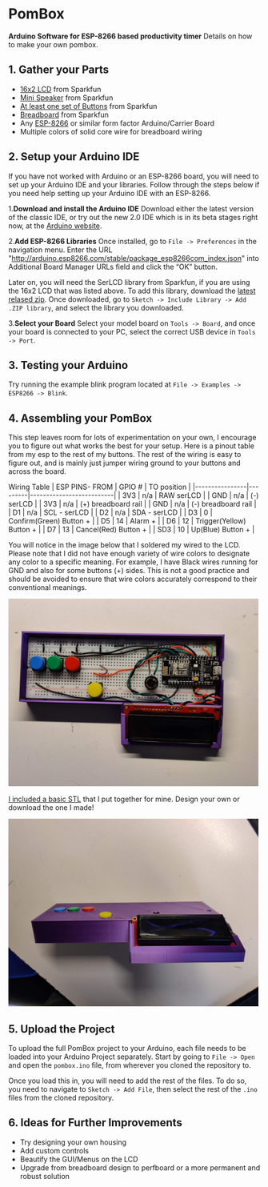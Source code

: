 # PomBox
**Arduino Software for ESP-8266 based productivity timer**
Details on how to make your own pombox.

## 1. Gather your Parts

 - [16x2 LCD](https://www.sparkfun.com/products/16397) from Sparkfun
 - [Mini Speaker](https://www.sparkfun.com/products/7950) from Sparkfun
 - [At least one set of Buttons](https://www.sparkfun.com/products/15326) from Sparkfun
 - [Breadboard](https://www.sparkfun.com/products/12615) from Sparkfun
 - Any [ESP-8266](https://www.amazon.com/HiLetgo-Internet-Development-Wireless-Micropython/dp/B010O1G1ES) or similar form factor Arduino/Carrier Board
 - Multiple colors of solid core wire for breadboard wiring

## 2. Setup your Arduino IDE
 If you have not worked with Arduino or an ESP-8266 board, you will need to set up your Arduino IDE and your libraries.
 Follow through the steps below if you need help setting up your Arduino IDE with an ESP-8266.

1.**Download and install the Arduino IDE**
Download either the latest version of the classic IDE, or try out the new 2.0 IDE which is in its beta stages right now, at the [Arduino website](https://www.arduino.cc/en/software).

2.**Add ESP-8266 Libraries**
Once installed, go to `File -> Preferences` in the navigation menu. Enter the URL "http://arduino.esp8266.com/stable/package_esp8266com_index.json" into Additional Board Manager URLs field and click the “OK” button.

Later on, you will need the SerLCD library from Sparkfun, if you are using the 16x2 LCD that was listed above. To add this library, download the [latest relased zip](https://github.com/sparkfun/SparkFun_SerLCD_Arduino_Library/releases).
Once downloaded, go to `Sketch -> Include Library -> Add .ZIP library`, and select the library you downloaded.

3.**Select your Board**
Select your model board on `Tools -> Board`, and once your board is connected to your PC, select the correct USB device in `Tools -> Port`.

## 3. Testing your Arduino
Try running the example blink program located at `File -> Examples -> ESP8266 -> Blink`.

## 4. Assembling your PomBox
This step leaves room for lots of experimentation on your own, I encourage you to figure out what works the best for your setup. Here is a pinout table from my esp to the rest of my buttons. The rest of the wiring is easy to figure out, and is mainly just jumper wiring ground to your buttons and across the board. 

Wiring Table
| ESP PINS- FROM | GPIO #  | TO position              |
|----------------|---------|--------------------------|
| 3V3            |   n/a   | RAW serLCD               |
| GND            |   n/a   | (-) serLCD               |
| 3V3            |   n/a   | (+) breadboard rail      |
| GND            |   n/a   | (-) breadboard rail      |
| D1             |   n/a   | SCL - serLCD             |
| D2             |   n/a   | SDA - serLCD             |
| D3             |    0    | Confirm(Green) Button +  |
| D5             |    14   | Alarm +                  |
| D6             |    12   | Trigger(Yellow) Button + |
| D7             |    13   | Cancel(Red) Button +     |
| SD3            |    10   | Up(Blue) Button +        |

You will notice in the image below that I soldered my wired to the LCD. Please note that I did not have enough variety of wire colors to designate any color to a specific meaning. For example, I have Black wires running for GND and also for some buttons (+) sides. This is not a good practice and should be avoided to ensure that wire colors accurately correspond to their conventional meanings.

<img src="/Res/top.jpg" alt="Wiring View" width="500"/>

[I included a basic STL](https://github.com/CameronTrumpy/PomBox/Model) that I put together for mine. Design your own or download the one I made!

<img src="/Res/front.jpg" alt="Front of Box" width="500"/>

## 5. Upload the Project
To upload the full PomBox project to your Arduino, each file needs to be loaded into your Arduino Project separately.
Start by going to `File -> Open` and open the `pombox.ino` file, from wherever you cloned the repository to.

Once you load this in, you will need to add the rest of the files. To do so, you need to navigate to `Sketch -> Add File`, then select the rest of the `.ino` files from the cloned repository.

## 6. Ideas for Further Improvements
 - Try designing your own housing
 - Add custom controls
 - Beautify the GUI/Menus on the LCD
 - Upgrade from breadboard design to perfboard or a more permanent and robust solution